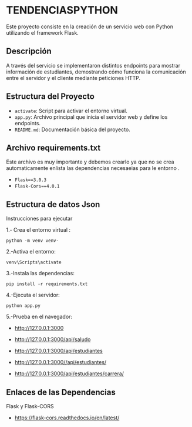 # TENDENCIASPYTHON
Este proyecto consiste en la creación de un servicio web con Python utilizando el framework Flask.

## Descripción

A través del servicio se implementaron distintos endpoints para mostrar información de estudiantes, demostrando cómo funciona la comunicación entre el servidor y el cliente mediante peticiones HTTP.

## Estructura del Proyecto

- `activate`: Script para activar el entorno virtual.
- `app.py`: Archivo principal que inicia el servidor web y define los endpoints.
- `README.md`: Documentación básica del proyecto.

## Archivo requirements.txt

Este archivo es muy importante y debemos crearlo ya que no se crea automaticamente enlista las dependencias necesaeias para le entorno .

- `Flask==3.0.3`
- `Flask-Cors==4.0.1`

## Estructura de datos Json
  
  Instrucciones para ejecutar 

   1.- Crea el entorno virtual :

   `python -m venv venv-`
   
   2.-Activa el entorno:

   `venv\Scripts\activate`

   3.-Instala las dependencias:

   `pip install -r requirements.txt`

   4.-Ejecuta el servidor:

   `python app.py`

   5.-Prueba en el navegador:
   - http://127.0.0.1:3000

   - http://127.0.0.1:3000/api/saludo

   - http://127.0.0.1:3000/api/estudiantes

   - http://127.0.0.1:3000//api/estudiantes/<id>

   - http://127.0.0.1:3000/api/estudiantes/carrera/<carrera>

## Enlaces de las Dependencias

Flask y Flask-CORS
- https://flask-cors.readthedocs.io/en/latest/
